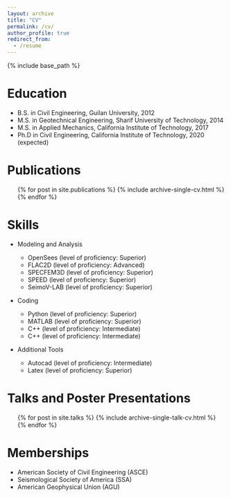 ```yaml
---
layout: archive
title: "CV"
permalink: /cv/
author_profile: true
redirect_from:
  - /resume
---
```


{% include base_path %}

Education
======
* B.S. in Civil Engineering, Guilan University, 2012
* M.S. in Geotechnical Engineering, Sharif University of Technology, 2014
* M.S. in Applied Mechanics, California Institute of Technology, 2017
* Ph.D in Civil Engineering, California Institute of Technology, 2020 (expected)

Publications
======
  <ul>{% for post in site.publications %}
    {% include archive-single-cv.html %}
  {% endfor %}</ul>
  
Skills
======
* Modeling and Analysis
  * OpenSees (level of proficiency: Superior)
  * FLAC2D (level of proficiency: Advanced)
  * SPECFEM3D (level of proficiency: Superior)
  * SPEED (level of proficiency: Superior)
  * SeimoV-LAB (level of proficiency: Superior)

* Coding
  * Python (level of proficiency: Superior)
  * MATLAB (level of proficiency: Superior)
  * C++ (level of proficiency: Intermediate)
  * C++ (level of proficiency: Intermediate)
* Additional Tools
  * Autocad (level of proficiency: Intermediate)
  * Latex (level of proficiency: Superior)

Talks and Poster Presentations
======
  <ul>{% for post in site.talks %}
    {% include archive-single-talk-cv.html %}
  {% endfor %}</ul>
  
 
Memberships
======
* American Society of Civil Engineering (ASCE)
* Seismological Society of America (SSA)
* American Geophysical Union (AGU)
